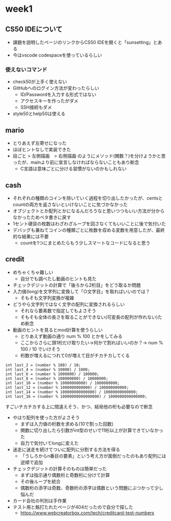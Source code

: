 # week1

## CS50 IDEについて
- 課題を説明したページのリンクからCS50 IDEを開くと「sunsetting」とある
- 今はvscode codespaceを使っているらしい

### 使えないコマンド
- check50が上手く使えない
- GitHubへのログイン方法が変わったらしい
    - ID/Passwordを入力する形式ではない
    - アクセスキーを作ったがダメ
    - SSH接続もダメ
- style50とhelp50は使える

## mario
- とりあえず左寄せになった
- ほぼヒントなしで実装できた
- 段ごと > 左側描画　> 右側描画 のようにメソッド(関数？)を分けようかと思ったが、mainより前に宣言しなければならないこともあり断念
    - C言語は意味ごとに分ける習慣がないのかもしれない

## cash
- それぞれの種類のコインを除いていく過程を切り出したかったが、centsとcountの両方を返さないといけないことに気づかなかった
- オブジェクトとか配列とかになるんだろうなと思いつつもいい方法が分からなかったためベタ書きに戻す
- 1セント硬貨の枚数はわざわざループを回さなくてもいいことに後で気付いた
- デバッグも兼ねてコインの種類ごとに枚数を収める変数を用意したが、最終的な結果には不要
    - countを1つにまとめたらもう少しスマートなコードになると思う

## credit
- めちゃくちゃ難しい
    - 自分でも調べたし動画のヒントも見た
- チェックデジットの計算で「後ろから2桁目」をどう取るか問題
- 入力値(long)を文字列に変換して「○文字目」を取ればいいのでは？
    - そもそも文字列変換が複雑
- どうやら文字列ではなく文字の配列に変換されるらしい
    - それなら要素数で指定してもよさそう
    - そもそも全体の長さを取ることができない(可変長の配列が作れない)ため断念
- 動画のヒントを見るとmod計算を使うらしい
    - とりあえず動画の通り num % 100 とかをしてみる
    - ここからさらに頭1桁だけ取りたい→何かで割ればいいのか？→ num % 100 / 10 でいけそう
    - 桁数が増えるにつれて0が増えて目がチカチカしてくる

```
int last_2 = (number % 100) / 10;
int last_4 = (number % 10000) / 1000;
int last_6 = (number % 1000000) / 100000;
int last_8 = (number % 100000000) / 10000000;
int last_10 = (number % 10000000000) / 1000000000;
int last_12 = (number % 1000000000000) / 100000000000;
int last_14 = (number % 100000000000000) / 10000000000000;
int last_16 = (number % 10000000000000000) / 1000000000000000;
```

すごいチカチカする上に間違えそう、かつ、結局他の桁も必要なので断念

- やはり配列を使った方がよさそう
    - まずは入力値の桁数を求める(10で割った回数)
    - 関数に切り出したら引数がint型のせいで11桁以上が計算できていなかった
    - 自力で気付いてlongに変えた
- 迷走に迷走を続けてついに配列に分割する方法を得る
    - 「うしろからn番目の要素」という考え方が面倒だったのもあり配列には逆順で追加
- チェックデジットの計算そのものは簡単だった
    - まずは指示通り偶数桁と奇数桁に分けて計算
    - その後ループを統合
    - 偶数桁の添字は奇数、奇数桁の添字は偶数という問題にぶつかって少し悩んだ
- カード会社の判別は手作業
- テスト用と銘打たれたページが404だったので自分で探した
    - https://www.webcreatorbox.com/tech/creditcard-test-numbers